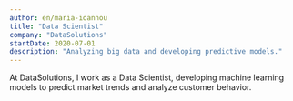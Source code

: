 ```yaml
---
author: en/maria-ioannou
title: "Data Scientist"
company: "DataSolutions"
startDate: 2020-07-01
description: "Analyzing big data and developing predictive models."
---
```


At DataSolutions, I work as a Data Scientist, developing machine learning models to predict market trends and analyze customer behavior.
